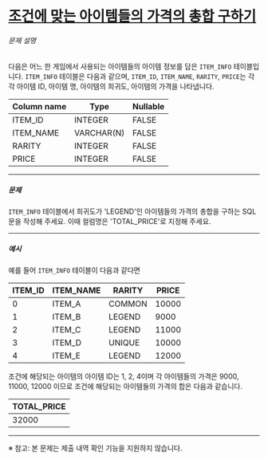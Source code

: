 # [조건에 맞는 아이템들의 가격의 총합 구하기](https://school.programmers.co.kr/learn/courses/30/lessons/273709)


###### 문제 설명


다음은 어느 한 게임에서 사용되는 아이템들의 아이템 정보를 담은 `ITEM_INFO` 테이블입니다. `ITEM_INFO` 테이블은 다음과 같으며, `ITEM_ID`, `ITEM_NAME`, `RARITY`, `PRICE`는 각각 아이템 ID, 아이템 명, 아이템의 희귀도, 아이템의 가격을 나타냅니다.




| Column name | Type | Nullable |
| --- | --- | --- |
| ITEM\_ID | INTEGER | FALSE |
| ITEM\_NAME | VARCHAR(N) | FALSE |
| RARITY | INTEGER | FALSE |
| PRICE | INTEGER | FALSE |




---


##### 문제


`ITEM_INFO` 테이블에서 희귀도가 'LEGEND'인 아이템들의 가격의 총합을 구하는 SQL문을 작성해 주세요. 이때 컬럼명은 'TOTAL\_PRICE'로 지정해 주세요.




---


##### 예시


예를 들어 `ITEM_INFO` 테이블이 다음과 같다면




| ITEM\_ID | ITEM\_NAME | RARITY | PRICE |
| --- | --- | --- | --- |
| 0 | ITEM\_A | COMMON | 10000 |
| 1 | ITEM\_B | LEGEND | 9000 |
| 2 | ITEM\_C | LEGEND | 11000 |
| 3 | ITEM\_D | UNIQUE | 10000 |
| 4 | ITEM\_E | LEGEND | 12000 |


조건에 해당되는 아이템의 아이템 ID는 1, 2, 4이며 각 아이템들의 가격은 9000, 11000, 12000 이므로 조건에 해당되는 아이템들의 가격의 합은 다음과 같습니다.




| TOTAL\_PRICE |
| --- |
| 32000 |




---


※ 참고: 본 문제는 제출 내역 확인 기능을 지원하지 않습니다.



